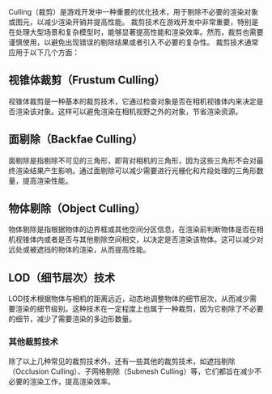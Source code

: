 Culling（裁剪）是游戏开发中一种重要的优化技术，用于剔除不必要的渲染对象或图元，以减少渲染开销并提高性能。
裁剪技术在游戏开发中非常重要，特别是在处理大型场景和复杂模型时，能够显著提高性能和渲染效率。然而，裁剪也需要谨慎使用，以避免出现错误的剔除结果或者引入不必要的复杂性。
裁剪技术通常应用于以下几个方面：

## 视锥体裁剪（Frustum Culling）
视锥体裁剪是一种基本的裁剪技术，它通过检查对象是否在相机视锥体内来决定是否渲染该对象。这样可以避免渲染在相机视野之外的对象，节省渲染资源。

## 面剔除（Backfae Culling）
面剔除是指剔除不可见的三角形，即背对相机的三角形，因为这些三角形不会对最终渲染结果产生影响。通过面剔除可以减少需要进行光栅化和片段处理的三角形数量，提高渲染性能。

## 物体剔除（Object Culling）
物体剔除是指根据物体的边界框或其他空间分区信息，在渲染前判断物体是否在相机视锥体内或者是否与其他剔除空间相交，以决定是否渲染该物体。这可以减少对远处或被遮挡的物体的渲染，从而提高性能。

## LOD（细节层次）技术
LOD技术根据物体与相机的距离远近，动态地调整物体的细节层次，从而减少需要渲染的细节级别。这种技术在一定程度上也属于一种裁剪，因为它剔除了不必要的细节，减少了需要渲染的多边形数量。

### 其他裁剪技术
除了以上几种常见的裁剪技术外，还有一些其他的裁剪技术，如遮挡剔除（Occlusion Culling）、子网格剔除（Submesh Culling）等，它们都旨在减少不必要的渲染工作，提高渲染效率。

